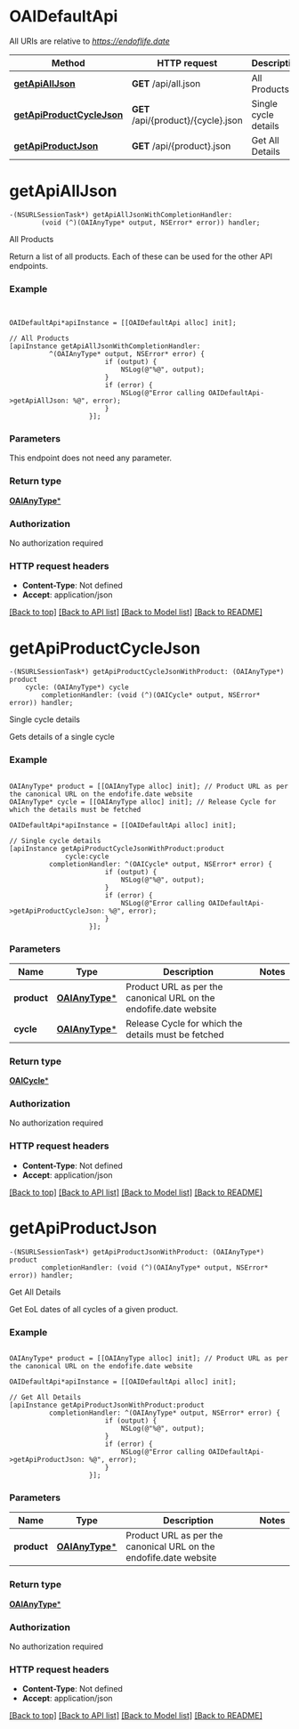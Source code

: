 # OAIDefaultApi

All URIs are relative to *https://endoflife.date*

Method | HTTP request | Description
------------- | ------------- | -------------
[**getApiAllJson**](OAIDefaultApi.md#getapialljson) | **GET** /api/all.json | All Products
[**getApiProductCycleJson**](OAIDefaultApi.md#getapiproductcyclejson) | **GET** /api/{product}/{cycle}.json | Single cycle details
[**getApiProductJson**](OAIDefaultApi.md#getapiproductjson) | **GET** /api/{product}.json | Get All Details


# **getApiAllJson**
```objc
-(NSURLSessionTask*) getApiAllJsonWithCompletionHandler: 
        (void (^)(OAIAnyType* output, NSError* error)) handler;
```

All Products

Return a list of all products. Each of these can be used for the other API endpoints.

### Example
```objc


OAIDefaultApi*apiInstance = [[OAIDefaultApi alloc] init];

// All Products
[apiInstance getApiAllJsonWithCompletionHandler: 
          ^(OAIAnyType* output, NSError* error) {
                        if (output) {
                            NSLog(@"%@", output);
                        }
                        if (error) {
                            NSLog(@"Error calling OAIDefaultApi->getApiAllJson: %@", error);
                        }
                    }];
```

### Parameters
This endpoint does not need any parameter.

### Return type

[**OAIAnyType***](OAIAnyType.md)

### Authorization

No authorization required

### HTTP request headers

 - **Content-Type**: Not defined
 - **Accept**: application/json

[[Back to top]](#) [[Back to API list]](../README.md#documentation-for-api-endpoints) [[Back to Model list]](../README.md#documentation-for-models) [[Back to README]](../README.md)

# **getApiProductCycleJson**
```objc
-(NSURLSessionTask*) getApiProductCycleJsonWithProduct: (OAIAnyType*) product
    cycle: (OAIAnyType*) cycle
        completionHandler: (void (^)(OAICycle* output, NSError* error)) handler;
```

Single cycle details

Gets details of a single cycle

### Example
```objc

OAIAnyType* product = [[OAIAnyType alloc] init]; // Product URL as per the canonical URL on the endofife.date website
OAIAnyType* cycle = [[OAIAnyType alloc] init]; // Release Cycle for which the details must be fetched

OAIDefaultApi*apiInstance = [[OAIDefaultApi alloc] init];

// Single cycle details
[apiInstance getApiProductCycleJsonWithProduct:product
              cycle:cycle
          completionHandler: ^(OAICycle* output, NSError* error) {
                        if (output) {
                            NSLog(@"%@", output);
                        }
                        if (error) {
                            NSLog(@"Error calling OAIDefaultApi->getApiProductCycleJson: %@", error);
                        }
                    }];
```

### Parameters

Name | Type | Description  | Notes
------------- | ------------- | ------------- | -------------
 **product** | [**OAIAnyType***](.md)| Product URL as per the canonical URL on the endofife.date website | 
 **cycle** | [**OAIAnyType***](.md)| Release Cycle for which the details must be fetched | 

### Return type

[**OAICycle***](OAICycle.md)

### Authorization

No authorization required

### HTTP request headers

 - **Content-Type**: Not defined
 - **Accept**: application/json

[[Back to top]](#) [[Back to API list]](../README.md#documentation-for-api-endpoints) [[Back to Model list]](../README.md#documentation-for-models) [[Back to README]](../README.md)

# **getApiProductJson**
```objc
-(NSURLSessionTask*) getApiProductJsonWithProduct: (OAIAnyType*) product
        completionHandler: (void (^)(OAIAnyType* output, NSError* error)) handler;
```

Get All Details

Get EoL dates of all cycles of a given product.

### Example
```objc

OAIAnyType* product = [[OAIAnyType alloc] init]; // Product URL as per the canonical URL on the endofife.date website

OAIDefaultApi*apiInstance = [[OAIDefaultApi alloc] init];

// Get All Details
[apiInstance getApiProductJsonWithProduct:product
          completionHandler: ^(OAIAnyType* output, NSError* error) {
                        if (output) {
                            NSLog(@"%@", output);
                        }
                        if (error) {
                            NSLog(@"Error calling OAIDefaultApi->getApiProductJson: %@", error);
                        }
                    }];
```

### Parameters

Name | Type | Description  | Notes
------------- | ------------- | ------------- | -------------
 **product** | [**OAIAnyType***](.md)| Product URL as per the canonical URL on the endofife.date website | 

### Return type

[**OAIAnyType***](OAIAnyType.md)

### Authorization

No authorization required

### HTTP request headers

 - **Content-Type**: Not defined
 - **Accept**: application/json

[[Back to top]](#) [[Back to API list]](../README.md#documentation-for-api-endpoints) [[Back to Model list]](../README.md#documentation-for-models) [[Back to README]](../README.md)

